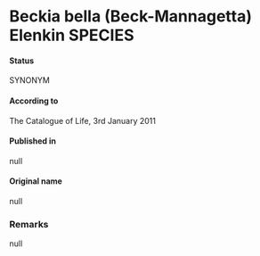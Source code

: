 Beckia bella (Beck-Mannagetta) Elenkin SPECIES
=======

#### Status
SYNONYM

#### According to
The Catalogue of Life, 3rd January 2011

#### Published in
null

#### Original name
null

### Remarks
null